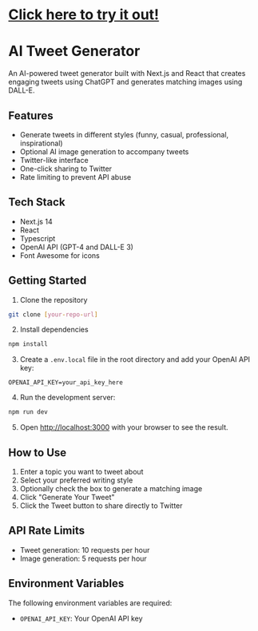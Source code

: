 # [Click here to try it out!](https://ai-tweet-generator-zeta.vercel.app/)

# AI Tweet Generator

An AI-powered tweet generator built with Next.js and React that creates engaging tweets using ChatGPT and generates matching images using DALL-E.

## Features

- Generate tweets in different styles (funny, casual, professional, inspirational)
- Optional AI image generation to accompany tweets
- Twitter-like interface
- One-click sharing to Twitter
- Rate limiting to prevent API abuse

## Tech Stack

- Next.js 14
- React
- Typescript
- OpenAI API (GPT-4 and DALL-E 3)
- Font Awesome for icons

## Getting Started

1. Clone the repository
```bash
git clone [your-repo-url]
```

2. Install dependencies
```bash
npm install
```

3. Create a `.env.local` file in the root directory and add your OpenAI API key:
```
OPENAI_API_KEY=your_api_key_here
```

4. Run the development server:
```bash
npm run dev
```

5. Open [http://localhost:3000](http://localhost:3000) with your browser to see the result.

## How to Use

1. Enter a topic you want to tweet about
2. Select your preferred writing style
3. Optionally check the box to generate a matching image
4. Click "Generate Your Tweet"
5. Click the Tweet button to share directly to Twitter

## API Rate Limits

- Tweet generation: 10 requests per hour
- Image generation: 5 requests per hour

## Environment Variables

The following environment variables are required:

- `OPENAI_API_KEY`: Your OpenAI API key
